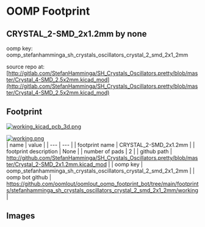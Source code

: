 # OOMP Footprint  
## CRYSTAL_2-SMD_2x1.2mm  by none  
  
oomp key: oomp_stefanhamminga_sh_crystals_oscillators_crystal_2_smd_2x1_2mm  
  
source repo at: [http://gitlab.com/StefanHamminga/SH_Crystals_Oscillators.pretty/blob/master/Crystal_4-SMD_2.5x2mm.kicad_mod](http://gitlab.com/StefanHamminga/SH_Crystals_Oscillators.pretty/blob/master/Crystal_4-SMD_2.5x2mm.kicad_mod)  
## Footprint  
  
[![working_kicad_pcb_3d.png](working_kicad_pcb_3d_600.png)](working_kicad_pcb_3d.png)  
  
[![working.png](working_600.png)](working.png)  
| name | value | 
| --- | --- | 
| footprint name | CRYSTAL_2-SMD_2x1.2mm | 
| footprint description | None | 
| number of pads | 2 | 
| github path | http://github.com/StefanHamminga/SH_Crystals_Oscillators.pretty/blob/master/Crystal_2-SMD_2x1.2mm.kicad_mod | 
| oomp key | oomp_stefanhamminga_sh_crystals_oscillators_crystal_2_smd_2x1_2mm | 
| oomp bot github | https://github.com/oomlout/oomlout_oomp_footprint_bot/tree/main/footprints/stefanhamminga_sh_crystals_oscillators_crystal_2_smd_2x1_2mm/working | 
## Images  
